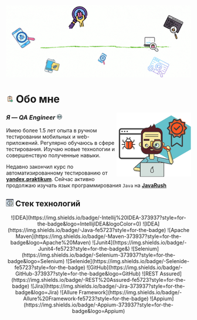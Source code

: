 <p align="center">
    <img title="Hi!" src="attachments/gif/hello_header0.gif">
</p>

# <img width="4%" title="About me" src="attachments/images/about_me.png"> Обо мне

<img align="right" width="40%" title="Work" src="attachments/images/qa1.png">

### _Я — QA Engineer_   <img width="3%" src="attachments/images/qa_about_me.png">
<p align="left">
Имею более 1.5 лет опыта в ручном тестировании мобильных и web-приложений. Регулярно обучаюсь в сфере тестирования. Изучаю новые технологии и совершенствую полученные навыки.

Недавно закончил курс по автоматизированному тестированию от [**yandex.praktikum**](https://practicum.yandex.ru/qa-automation-engineer-java/). Сейчас активно продолжаю изучать язык программирования <code>Java</code> на [**JavaRush**](https://javarush.com/quests)
</p>

## <img width="4%" title="Technology stack" src="attachments/images/stack.png"> Стек технологий
<p align="center">
    ![IDEA](https://img.shields.io/badge/-Intellij%20IDEA-373937?style=for-the-badge&logo=IntellijIDEA&logoColor=0)
![IDEA](https://img.shields.io/badge/-Java-fe5723?style=for-the-badge)
![Apache Maven](https://img.shields.io/badge/-Maven-373937?style=for-the-badge&logo=Apache%20Maven)
![Junit4](https://img.shields.io/badge/-Junit4-fe5723?style=for-the-badge&)
![Selenium](https://img.shields.io/badge/-Selenium-373937?style=for-the-badge&logo=Selenium)
![Selenide](https://img.shields.io/badge/-Selenide-fe5723?style=for-the-badge)
![GitHub](https://img.shields.io/badge/-GitHub-373937?style=for-the-badge&logo=GitHub)
![REST Assured](https://img.shields.io/badge/-REST%20Assured-fe5723?style=for-the-badge)
![Jira](https://img.shields.io/badge/-Jira-373937?style=for-the-badge&logo=Jira)
![Allure Framework](https://img.shields.io/badge/-Allure%20Framework-fe5723?style=for-the-badge)
![Appium](https://img.shields.io/badge/-Appium-373937?style=for-the-badge&logo=Appium)
</p>
